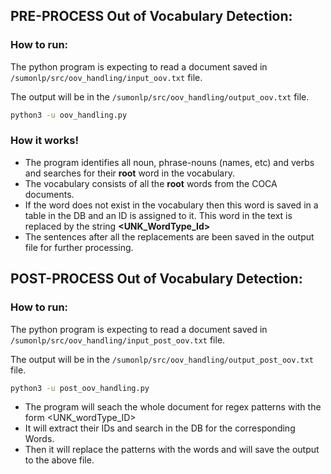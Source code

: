 ## PRE-PROCESS Out of Vocabulary Detection:

### How to run:
The python program is expecting to read a document saved in  `/sumonlp/src/oov_handling/input_oov.txt` file.

The output will be in the `/sumonlp/src/oov_handling/output_oov.txt` file.

```sh
python3 -u oov_handling.py
```

### How it works!

- The program identifies all noun, phrase-nouns (names, etc) and verbs and searches for their **root** word in the vocabulary.
- The vocabulary consists of all the **root** words from the COCA documents.
- If the word does not exist in the vocabulary then this word is saved in a table in the DB and an ID is assigned to it. This word in the text is replaced by the string **<UNK_WordType_Id>**
- The sentences after all the replacements are been saved in the output file for further processing.


## POST-PROCESS Out of Vocabulary Detection:

### How to run:
The python program is expecting to read a document saved in  `/sumonlp/src/oov_handling/input_post_oov.txt` file.

The output will be in the `/sumonlp/src/oov_handling/output_post_oov.txt` file.

```sh
python3 -u post_oov_handling.py
```

- The program will seach the whole document for regex patterns with the form <UNK_wordType_ID>
- It will extract their IDs and search in the DB for the corresponding Words.
- Then it will replace the patterns with the words and will save the output to the above file.